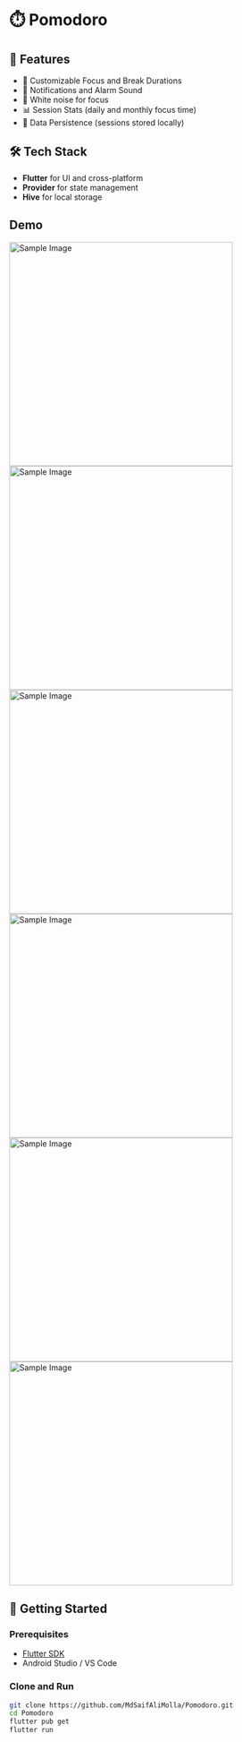 # ⏱️ Pomodoro

## 📌 Features

- 🧠 Customizable Focus and Break Durations
- 🔔 Notifications and Alarm Sound
- 🎼 White noise for focus
- 📊 Session Stats (daily and monthly focus time)
- 💾 Data Persistence (sessions stored locally)


## 🛠️ Tech Stack

- **Flutter** for UI and cross-platform
- **Provider** for state management
- **Hive** for local storage

## Demo

<img src='https://github.com/user-attachments/assets/1519e15f-b77c-460b-9cdb-380a9493dddf' alt="Sample Image" height="400" />
<img src='https://github.com/user-attachments/assets/f96ee4ee-051a-4e17-870a-4fe8e3585680' alt="Sample Image" height="400" />
<img src='https://github.com/user-attachments/assets/6e3a510b-413c-41cd-b942-c0f83e6bdb77' alt="Sample Image" height="400" />

<img src='https://github.com/user-attachments/assets/9b8b95ba-7137-40af-a750-975b3425def0' alt="Sample Image" height="400" />
<img src='https://github.com/user-attachments/assets/8a9ff755-43be-4d8a-a461-220511521f3b' alt="Sample Image" height="400" />
<img src='https://github.com/user-attachments/assets/53abae80-2739-4801-8673-bcc0f853019f' alt="Sample Image" height="400" />

## 🚀 Getting Started

### Prerequisites

- [Flutter SDK](https://docs.flutter.dev/get-started/install)
- Android Studio / VS Code

### Clone and Run

```bash
git clone https://github.com/MdSaifAliMolla/Pomodoro.git
cd Pomodoro
flutter pub get
flutter run

